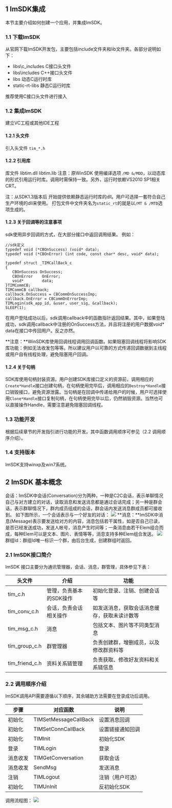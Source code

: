 ## 1 ImSDK集成 

本节主要介绍如何创建一个应用，并集成ImSDK。 

### 1.1 下载ImSDK 

从官网下载ImSDK开发包，主要包括include文件夹和lib文件夹。各部分说明如下：
- libs\c_includes C接口头文件
- libs\includes C++接口头文件
- libs 动态C运行时库
- static-rt-libs 静态C运行时库

推荐使用C接口头文件进行接入

### 1.2 集成ImSDK 

建立VC工程或其他IDE工程 

#### 1.2.1 头文件 

引入头文件 `tim_*.h` 

#### 1.2.2 引用库 

库文件 libtim.dll libtim.lib 
注意：原WinSDK 使用编译选项 `/MD &/MDD`，以动态库的形式引用运行时库。调用时需保持一致。另外，运行时依赖VS2010 SP1相关CRT。 

注：从SDK1.3版本后 开始提供依赖静态运行时库的dll。用户可选择一套符合自己生产环境的dll来使用。 打包文件中文件夹名为`static_rt`的就是以`/MT & /MTD`选项生成的。

#### 1.2.3 关于回调等的注意事项 

sdk使用异步回调的方式，在大部分接口中返回调用结果。 
例如：

```
//sdk定义
typedef void (*CBOnSuccess) (void* data);
typedef void (*CBOnError) (int code, const char* desc, void* data);

typedef struct _TIMCallBack_c
{
   CBOnSuccess OnSuccess;
   CBOnError	OnError;
   void*		data;
}TIMCommCB;
TIMCommCB callback;
callback.OnSuccess = CBCommOnSuccessImp;
callback.OnError = CBCommOnErrorImp;
TIMLogin(sdk_app_id, &user, user_sig, &callback);
SLEEP(1);
```
在用户登陆成功以后，sdk调用callback中的函数指针返回结果。其中，如果登陆成功，sdk调用callback中注册的OnSuccess方法，并且将注册的用户数据void* data在接口中传回用户。反之亦然。 

**注意：**WinSDK库使用回调线程调用回调函数。如果阻塞回调线程将影响SDK库功能：例如无法收发包等等。所以建议用户以可靠的方式传递回调数据到主线程或用户自有线程处理，避免阻塞用户回调。
 
#### 1.2.4 关于句柄 

SDK库使用句柄封装资源。用户创建SDK库接口定义的资源前，调用相应的`Create*Handle`接口创建句柄，在句柄使用完毕后，调用相应的`Destroy*Handle`接口销毁接口，避免资源泄露。当句柄是在回调中传递给用户的时候，用户可选择使用`Clone*Handle`接口复制句柄，在句柄使用完毕以后，仍然销毁资源。当然也可以直接操作Handle，需要注意避免阻塞回调线程。
 
### 1.3 功能开发 

根据后续章节的开发指引进行功能的开发。其中函数调用顺序可参见（2.2 调用顺序介绍）。

### 1.4 支持版本 

ImSDK支持winxp及win7系统。 

## 2 ImSDK 基本概念 

会话：ImSDK中会话(Conversation)分为两种，一种是C2C会话，表示单聊情况自己与对方建立的对话，读取消息和发送消息都是通过会话完成；另一种是群会话，表示群聊情况下，群内成员组成的会话，群会话内发送消息群成员都可接收到。
如下图所示，一个会话表示与一个好友的对话： 
![](http://imgcache.tce.fsphere.cn/image/mccdn.qcloud.com/static/img/8c96e0282d1f32b7bcf197043eddef6c/image.jpg)
**消息：**ImSDK中消息(Message)表示要发送给对方的内容，消息包括若干属性，如是否自己已读，是否已经发送成功，发送人帐号，消息产生时间等；一条消息由若干Elem组合而成，每种Elem可以是文本、图片、表情等等，消息支持多种Elem组合发送。 
![](http://imgcache.tce.fsphere.cn/image/mccdn.qcloud.com/static/img/34bf753940ed435ec8f916a419398b75/image.png)
群组Id：群组Id唯一标识一个群，由后台生成，创建群组时返回。 

### 2.1 ImSDK接口简介 

ImSDK 接口主要分为通讯管理器，会话、消息，群管理，具体参见下表： 

头文件 | 介绍 | 功能
---|---|---
tim_c.h | 管理，负责基本的SDK操作 | 初始化登录、注销、创建会话等
tim_conv_c.h | 会话，负责会话相关操作 | 如发送消息，获取会话消息缓存，获取未读计数等
tim_msg_c.h | 消息 | 包括文本、图片等不同类型消息
tim_group_c.h | 群管理器 | 负责创建群，增删成员，以及修改群资料等
tim_friend_c.h | 资料关系链管理 | 负责获取、修改好友资料和关系链信息

### 2.2 调用顺序介绍 

ImSDK调用API需要遵循以下顺序，其余辅助方法需要在登录成功后调用。

步骤 | 对应函数 | 说明
---|---|---
初始化 | TIMSetMessageCallBack | 设置消息回调
初始化 | TIMSetConnCallBack | 设置链接通知回调
初始化 | TIMInit | 初始化SDK
登录 | TIMLogin | 登录
消息收发 | TIMGetConversation | 获取会话
消息收发 | SendMsg | 发送消息
注销 |TIMLogout | 注销（用户可选）
初始化 | TIMUnInit | 反初始化SDK
	
调用流程图：
![](https://avc.qcloud.com/wiki2.0/im/imgs/20150928023342_70933.png)